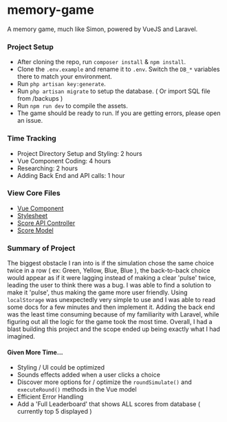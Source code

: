 # memory-game
A memory game, much like Simon, powered by VueJS and Laravel.


### Project Setup
- After cloning the repo, run `composer install` & `npm install`.
- Clone the `.env.example` and rename it to `.env`. Switch the `DB_*` variables there to match your environment.
- Run `php artisan key:generate`.
- Run `php artisan migrate` to setup the database. ( Or import SQL file from /backups )
- Run `npm run dev` to compile the assets.
- The game should be ready to run. If you are getting errors, please open an issue.


### Time Tracking

 - Project Directory Setup and Styling: 2 hours
 - Vue Component Coding: 4 hours
 - Researching: 2 hours
 - Adding Back End and API calls: 1 hour

### View Core Files
- [Vue Component](https://github.com/TaylorFoster90/memory-game/blob/master/resources/assets/js/components/GameBoard.vue)
- [Stylesheet](https://github.com/TaylorFoster90/memory-game/blob/master/resources/assets/sass/gameboard.scss)
- [Score API Controller](https://github.com/TaylorFoster90/memory-game/blob/master/app/Http/Controllers/API/ScoreApiController.php)
- [Score Model](https://github.com/TaylorFoster90/memory-game/blob/master/app/Score.php)


### Summary of Project

The biggest obstacle I ran into is if the simulation chose the same choice twice in a row ( ex: Green, Yellow, Blue, Blue ), the back-to-back choice would appear as if it were lagging instead of making a clear 'pulse' twice, leading the user to think there was a bug. I was able to find a solution to make it 'pulse', thus making the game more user friendly. Using `localStorage` was unexpectedly very simple to use and I was able to read some docs for a few minutes and then implement it. Adding the back end was the least time consuming because of my familiarity with Laravel, while figuring out all the logic for the game took the most time. Overall, I had a blast building this project and the scope ended up being exactly what I had imagined.


#### Given More Time...

- Styling / UI could be optimized
- Sounds effects added when a user clicks a choice
- Discover more options for / optimize the `roundSimulate()` and `executeRound()` methods in the Vue model
- Efficient Error Handling
- Add a 'Full Leaderboard' that shows ALL scores from database ( currently top 5 displayed )
